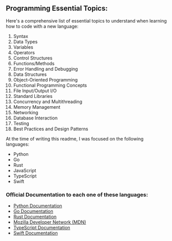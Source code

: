 ## Programming Essential Topics:

Here's a comprehensive list of essential topics to understand when learning how to code with a new language:
1. Syntax
2. Data Types
3. Variables
4. Operators
5. Control Structures
6. Functions/Methods
7. Error Handling and Debugging
8. Data Structures
9. Object-Oriented Programming
10. Functional Programming Concepts
11. File Input/Output I/O
12. Standard Libraries
13. Concurrency and Multithreading
14. Memory Management
15. Networking
16. Database Interaction
17. Testing
18. Best Practices and Design Patterns


At the time of writing this readme, I was focused on the following languages:
* Python
* Go
* Rust
* JavaScript
* TypeScript
* Swift

### Official Documentation to each one of these languages:
* [Python Documentation](https://docs.python.org/3/)
* [Go Documentation](https://golang.org/doc/)
* [Rust Documentation](https://doc.rust-lang.org/book/)
* [Mozilla Developer Network (MDN)](https://developer.mozilla.org/en-US/docs/Web/JavaScript)
* [TypeScript Documentation](https://www.typescriptlang.org/docs/)
* [Swift Documentation](https://developer.apple.com/documentation/swift)